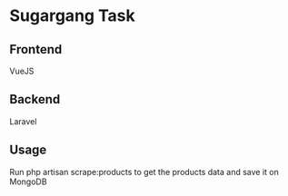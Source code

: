 # Sugargang Task

## Frontend
VueJS

## Backend
Laravel

## Usage
Run php artisan scrape:products to get the products data and save it on MongoDB 
